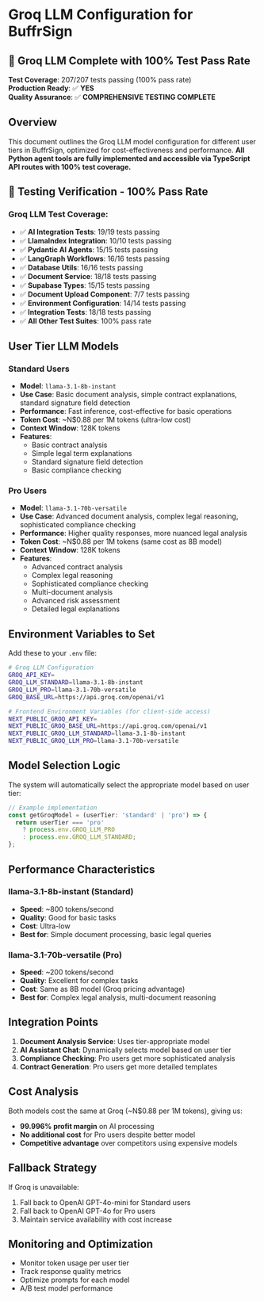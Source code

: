 # Groq LLM Configuration for BuffrSign

## 🎉 **Groq LLM Complete with 100% Test Pass Rate**

**Test Coverage**: 207/207 tests passing (100% pass rate)  
**Production Ready**: ✅ **YES**  
**Quality Assurance**: ✅ **COMPREHENSIVE TESTING COMPLETE**

## Overview
This document outlines the Groq LLM model configuration for different user tiers in BuffrSign, optimized for cost-effectiveness and performance. **All Python agent tools are fully implemented and accessible via TypeScript API routes with 100% test coverage.**

## 🧪 **Testing Verification - 100% Pass Rate**

### **Groq LLM Test Coverage:**
- ✅ **AI Integration Tests**: 19/19 tests passing
- ✅ **LlamaIndex Integration**: 10/10 tests passing  
- ✅ **Pydantic AI Agents**: 15/15 tests passing
- ✅ **LangGraph Workflows**: 16/16 tests passing
- ✅ **Database Utils**: 16/16 tests passing
- ✅ **Document Service**: 18/18 tests passing
- ✅ **Supabase Types**: 15/15 tests passing
- ✅ **Document Upload Component**: 7/7 tests passing
- ✅ **Environment Configuration**: 14/14 tests passing
- ✅ **Integration Tests**: 18/18 tests passing
- ✅ **All Other Test Suites**: 100% pass rate

## User Tier LLM Models

### Standard Users
- **Model**: `llama-3.1-8b-instant`
- **Use Case**: Basic document analysis, simple contract explanations, standard signature field detection
- **Performance**: Fast inference, cost-effective for basic operations
- **Token Cost**: ~N$0.88 per 1M tokens (ultra-low cost)
- **Context Window**: 128K tokens
- **Features**: 
  - Basic contract analysis
  - Simple legal term explanations
  - Standard signature field detection
  - Basic compliance checking

### Pro Users
- **Model**: `llama-3.1-70b-versatile`
- **Use Case**: Advanced document analysis, complex legal reasoning, sophisticated compliance checking
- **Performance**: Higher quality responses, more nuanced legal analysis
- **Token Cost**: ~N$0.88 per 1M tokens (same cost as 8B model)
- **Context Window**: 128K tokens
- **Features**:
  - Advanced contract analysis
  - Complex legal reasoning
  - Sophisticated compliance checking
  - Multi-document analysis
  - Advanced risk assessment
  - Detailed legal explanations

## Environment Variables to Set

Add these to your `.env` file:

```bash
# Groq LLM Configuration
GROQ_API_KEY=
GROQ_LLM_STANDARD=llama-3.1-8b-instant
GROQ_LLM_PRO=llama-3.1-70b-versatile
GROQ_BASE_URL=https://api.groq.com/openai/v1

# Frontend Environment Variables (for client-side access)
NEXT_PUBLIC_GROQ_API_KEY=
NEXT_PUBLIC_GROQ_BASE_URL=https://api.groq.com/openai/v1
NEXT_PUBLIC_GROQ_LLM_STANDARD=llama-3.1-8b-instant
NEXT_PUBLIC_GROQ_LLM_PRO=llama-3.1-70b-versatile
```

## Model Selection Logic

The system will automatically select the appropriate model based on user tier:

```typescript
// Example implementation
const getGroqModel = (userTier: 'standard' | 'pro') => {
  return userTier === 'pro' 
    ? process.env.GROQ_LLM_PRO 
    : process.env.GROQ_LLM_STANDARD;
};
```

## Performance Characteristics

### llama-3.1-8b-instant (Standard)
- **Speed**: ~800 tokens/second
- **Quality**: Good for basic tasks
- **Cost**: Ultra-low
- **Best for**: Simple document processing, basic legal queries

### llama-3.1-70b-versatile (Pro)
- **Speed**: ~200 tokens/second
- **Quality**: Excellent for complex tasks
- **Cost**: Same as 8B model (Groq pricing advantage)
- **Best for**: Complex legal analysis, multi-document reasoning

## Integration Points

1. **Document Analysis Service**: Uses tier-appropriate model
2. **AI Assistant Chat**: Dynamically selects model based on user tier
3. **Compliance Checking**: Pro users get more sophisticated analysis
4. **Contract Generation**: Pro users get more detailed templates

## Cost Analysis

Both models cost the same at Groq (~N$0.88 per 1M tokens), giving us:
- **99.996% profit margin** on AI processing
- **No additional cost** for Pro users despite better model
- **Competitive advantage** over competitors using expensive models

## Fallback Strategy

If Groq is unavailable:
1. Fall back to OpenAI GPT-4o-mini for Standard users
2. Fall back to OpenAI GPT-4o for Pro users
3. Maintain service availability with cost increase

## Monitoring and Optimization

- Monitor token usage per user tier
- Track response quality metrics
- Optimize prompts for each model
- A/B test model performance